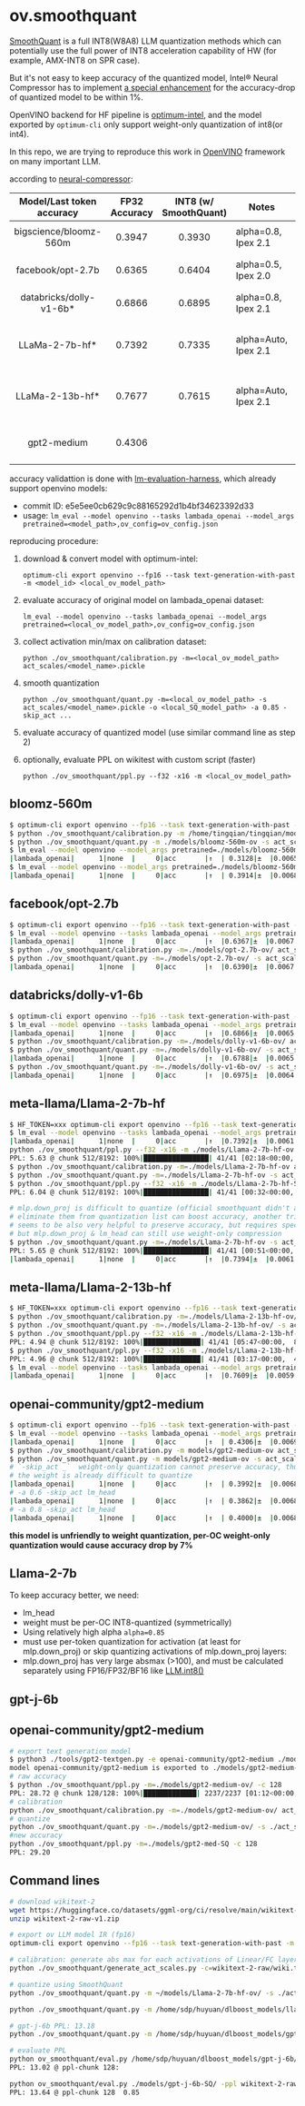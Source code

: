# ov.smoothquant

[SmoothQuant](https://github.com/mit-han-lab/smoothquant) is a full INT8(W8A8) LLM quantization methods which can potentially use the full power of INT8 acceleration capability of HW (for example, AMX-INT8 on SPR case).

But it's not easy to keep accuracy of the quantized model, Intel® Neural Compressor has to implement [a special enhancement](https://github.com/intel/neural-compressor/blob/master/docs/source/smooth_quant.md#our-enhancement) for the accuracy-drop of quantized model to be within 1%.

OpenVINO backend for HF pipeline is [optimum-intel](https://github.com/huggingface/optimum-intel/), and the model exported by `optimum-cli` only support weight-only quantization of int8(or int4).

In this repo, we are trying to reproduce this work in [OpenVINO](https://github.com/openvinotoolkit/openvino) framework on many important LLM.

according to [neural-compressor](https://github.com/intel/neural-compressor/blob/master/docs/source/smooth_quant.md#validated-models):

| Model/Last token accuracy |  FP32 Accuracy   | INT8 (w/ SmoothQuant) | Notes | ours |
|:----------:|:------:|:------:|-----------------------------------|:------:|
| bigscience/bloomz-560m  | 0.3947 | 0.3930 | alpha=0.8, Ipex 2.1  | 0.3914 `-a 0.8 -skip lm_head` |
| facebook/opt-2.7b       | 0.6365 | 0.6404 | alpha=0.5, Ipex 2.0  | 0.6390 `-a 0.5 -skip lm_head` |
| databricks/dolly-v1-6b* | 0.6866 | 0.6895 | alpha=0.8, Ipex 2.1  | 0.6975 `-a 0.85 -skip lm_head` |
| LLaMa-2-7b-hf*          | 0.7392 | 0.7335 | alpha=Auto, Ipex 2.1 | 0.7394 `-a 0.85 -skip_act to/Convert mlp.down_proj` |
| LLaMa-2-13b-hf*         | 0.7677 | 0.7615 | alpha=Auto, Ipex 2.1 | 0.7609 `-a 0.85 -skip_act to/Convert mlp.down_proj` |
| gpt2-medium             | 0.4306 |        |                      | 0.4002 `-a 0.8 -skip_act lm_ head .3.mlp.c_proj` |

accuracy validattion is done with [lm-evaluation-harness](https://github.com/EleutherAI/lm-evaluation-harness), which already support openvino models:
 - commit ID: e5e5ee0cb629c9c88165292d1b4bf34623392d33
 - usage: `lm_eval --model openvino --tasks lambada_openai --model_args pretrained=<model_path>,ov_config=ov_config.json`

reproducing procedure:
 1. download & convert model with optimum-intel:

    `optimum-cli export openvino --fp16 --task text-generation-with-past -m <model_id> <local_ov_model_path>`
 2. evaluate accuracy of original model on lambada_openai dataset:

    `lm_eval --model openvino --tasks lambada_openai --model_args pretrained=<local_ov_model_path>,ov_config=ov_config.json`
 3. collect activation min/max on calibration dataset:

    `python ./ov_smoothquant/calibration.py -m=<local_ov_model_path> act_scales/<model_name>.pickle`
 4. smooth quantization

    `python ./ov_smoothquant/quant.py -m=<local_ov_model_path> -s act_scales/<model_name>.pickle -o <local_SQ_model_path> -a 0.85 -skip_act ...`
 6. evaluate accuracy of quantized model (use similar command line as step 2)
 5. optionally, evaluate PPL on wikitest with custom script (faster)

    `python ./ov_smoothquant/ppl.py --f32 -x16 -m <local_ov_model_path>`

## bloomz-560m
```bash
$ optimum-cli export openvino --fp16 --task text-generation-with-past -m bigscience/bloomz-560m/ bloomz-560m-ov
$ python ./ov_smoothquant/calibration.py -m /home/tingqian/tingqian/models/bloomz-560m-ov act_scales/bloomz-560m.pickle
$ python ./ov_smoothquant/quant.py -m ./models/bloomz-560m-ov -s act_scales/bloomz-560m.pickle -o ./models/bloomz-560m-SQ -a 0.8 -skip lm_head
$ lm_eval --model openvino --model_args pretrained=./models/bloomz-560m-SQ --tasks lambada_openai
|lambada_openai|      1|none  |     0|acc       |↑  | 0.3128|±  |0.0065|
$ lm_eval --model openvino --model_args pretrained=./models/bloomz-560m-SQ,ov_config=ov_config.json --tasks lambada_openai
|lambada_openai|      1|none  |     0|acc       |↑  | 0.3914|±  |0.0068|
```

## facebook/opt-2.7b
```bash
$ optimum-cli export openvino --fp16 --task text-generation-with-past -m facebook/opt-2.7b ./models/opt-2.7b-ov
$ lm_eval --model openvino --tasks lambada_openai --model_args pretrained=./models/opt-2.7b-ov/,ov_config=ov_config.json
|lambada_openai|      1|none  |     0|acc       |↑  |0.6367|±  |0.0067|
$ python ./ov_smoothquant/calibration.py -m=./models/opt-2.7b-ov/ act_scales/opt-2.7b.pickle
$ python ./ov_smoothquant/quant.py -m=./models/opt-2.7b-ov/ -s act_scales/opt-2.7b.pickle -o ./models/opt-2.7b-SQ -a 0.5 -skip lm_head
|lambada_openai|      1|none  |     0|acc       |↑  |0.6390|±  |0.0067|
```

## databricks/dolly-v1-6b
```bash
$ optimum-cli export openvino --fp16 --task text-generation-with-past -m databricks/dolly-v1-6b ./models/dolly-v1-6b-ov
$ lm_eval --model openvino --tasks lambada_openai --model_args pretrained=./models/dolly-v1-6b-ov,ov_config=ov_config.json
|lambada_openai|      1|none  |     0|acc       |↑  |0.6866|±  |0.0065|
$ python ./ov_smoothquant/calibration.py -m=./models/dolly-v1-6b-ov/ act_scales/dolly-v1-6b.pickle
$ python ./ov_smoothquant/quant.py -m=./models/dolly-v1-6b-ov/ -s act_scales/dolly-v1-6b.pickle  -o ./models/dolly-v1-6b-SQ -a 0.8 -skip lm_head
|lambada_openai|      1|none  |     0|acc       |↑  |0.6788|±  |0.0065| 
$ python ./ov_smoothquant/quant.py -m=./models/dolly-v1-6b-ov/ -s act_scales/dolly-v1-6b.pickle  -o ./models/dolly-v1-6b-SQ -a 0.85 -skip lm_head
|lambada_openai|      1|none  |     0|acc       |↑  |0.6975|±  |0.0064|
```

## meta-llama/Llama-2-7b-hf
```bash
$ HF_TOKEN=xxx optimum-cli export openvino --fp16 --task text-generation-with-past -m meta-llama/Llama-2-7b-hf ./models/Llama-2-7b-hf-ov
$ lm_eval --model openvino --tasks lambada_openai --model_args pretrained=./models/Llama-2-7b-hf-ov,ov_config=ov_config.json
|lambada_openai|      1|none  |     0|acc       |↑  |0.7392|±  |0.0061|
python ./ov_smoothquant/ppl.py --f32 -x16 -m ./models/Llama-2-7b-hf-ov
PPL: 5.63 @ chunk 512/8192: 100%|████████████████| 41/41 [02:18<00:00,  3.38s/it]
$ python ./ov_smoothquant/calibration.py -m=./models/Llama-2-7b-hf-ov act_scales/Llama-2-7b-hf.pickle
$ python ./ov_smoothquant/quant.py -m=./models/Llama-2-7b-hf-ov -s act_scales/Llama-2-7b-hf.pickle  -o ./models/Llama-2-7b-hf-SQ -a 0.85 -skip to/Convert
$ python ./ov_smoothquant/ppl.py --f32 -x16 -m ./models/Llama-2-7b-hf-SQ
PPL: 6.04 @ chunk 512/8192: 100%|████████████████| 41/41 [00:32<00:00,  1.27it/s]

# mlp.down_proj is difficult to quantize (official smoothquant didn't apply smooth-quant to them at all before quantization, I don't know why),
# eliminate them from quantization list can boost accuracy, another tricky thing is per-token dynamic quantization of activations of down_proj
# seems to be also very helpful to preserve accuracy, but requires special kernels
# but mlp.down_proj & lm_head can still use weight-only compression
$ python ./ov_smoothquant/quant.py -m=./models/Llama-2-7b-hf-ov -s act_scales/Llama-2-7b-hf.pickle  -o ./models/Llama-2-7b-hf-SQ -a 0.85 -skip_act to/Convert mlp.down_proj
PPL: 5.65 @ chunk 512/8192: 100%|████████████████| 41/41 [00:51<00:00,  1.25s/it]
|lambada_openai|      1|none  |     0|acc       |↑  |0.7394|±  |0.0061|
```

## meta-llama/Llama-2-13b-hf
```bash
$ HF_TOKEN=xxx optimum-cli export openvino --fp16 --task text-generation-with-past -m meta-llama/Llama-2-13b-hf ./models/Llama-2-13b-hf-ov
$ python ./ov_smoothquant/calibration.py -m=./models/Llama-2-13b-hf-ov/ act_scales/Llama-2-13b-hf.pickle
$ python ./ov_smoothquant/quant.py -m=./models/Llama-2-13b-hf-ov/ -s act_scales/Llama-2-13b-hf.pickle  -o ./models/Llama-2-13b-hf-SQ -a 0.85 -skip_act to/Convert mlp.down_proj
$ python ./ov_smoothquant/ppl.py --f32 -x16 -m ./models/Llama-2-13b-hf-ov
PPL: 4.94 @ chunk 512/8192: 100%|██████████████| 41/41 [05:47<00:00,  8.47s/it]
$ python ./ov_smoothquant/ppl.py --f32 -x16 -m ./models/Llama-2-13b-hf-SQ
PPL: 4.96 @ chunk 512/8192: 100%|██████████████| 41/41 [03:17<00:00,  4.81s/it]
$ lm_eval --model openvino --tasks lambada_openai --model_args pretrained=./models/Llama-2-13b-hf-SQ,ov_config=ov_config.json
|lambada_openai|      1|none  |     0|acc       |↑  |0.7609|±  |0.0059|
```
## openai-community/gpt2-medium

```bash
$ optimum-cli export openvino --fp16 --task text-generation-with-past -m  openai-community/gpt2-medium ./models/gpt2-medium-ov
$ lm_eval --model openvino --tasks lambada_openai --model_args pretrained=./models/gpt2-medium-ov,ov_config=ov_config.json
|lambada_openai|      1|none  |     0|acc       |↑  | 0.4306|±  |0.0069|
$ python ./ov_smoothquant/calibration.py -m models/gpt2-medium-ov act_scales/gpt2-medium.pickle
$ python ./ov_smoothquant/quant.py -m models/gpt2-medium-ov -s act_scales/gpt2-medium.pickle -o ./models/gpt2-medium-SQ
# `-skip_act _`  weight-only quantization cannot preserve accuracy, thus
# the weight is already difficult to quantize
|lambada_openai|      1|none  |     0|acc       |↑  | 0.3992|±  |0.0068|
# -a 0.6 -skip_act lm_head
|lambada_openai|      1|none  |     0|acc       |↑  | 0.3862|±  |0.0068|
# -a 0.8 -skip_act lm_head
|lambada_openai|      1|none  |     0|acc       |↑  | 0.4000|±  |0.0068|
```

**this model is unfriendly to weight quantization, per-OC weight-only quantization would cause accuracy drop by 7%**

## Llama-2-7b
To keep accuracy better, we need:
 - lm_head
 - weight must be per-OC INT8-quantized (symmetrically)
 - Using relatively high alpha `alpha=0.85`
 - must use per-token quantization for activation (at least for mlp.down_proj)
   or skip quantizing activations of mlp.down_proj layers:
 - mlp.down_proj has very large absmax (>100), and must be calculated separately using FP16/FP32/BF16 like [LLM.int8()](https://arxiv.org/abs/2208.07339)

## gpt-j-6b

## openai-community/gpt2-medium

```bash
# export text generation model
$ python3 ./tools/gpt2-textgen.py -e openai-community/gpt2-medium ./models/gpt2-medium-ov
model openai-community/gpt2-medium is exported to ./models/gpt2-medium-ov
# raw accuracy
$ python ./ov_smoothquant/ppl.py -m=./models/gpt2-medium-ov/ -c 128
PPL: 28.72 @ chunk 128/128: 100%|█████████████| 2237/2237 [01:12<00:00, 30.97it/s]
# calibration
python ./ov_smoothquant/calibration.py -m=./models/gpt2-medium-ov/ act_scales/gpt2.pickle
# quantize
python ./ov_smoothquant/quant.py -m=./models/gpt2-medium-ov/ -s ./act_scales/gpt2.pickle -o ./models/gpt2-med-SQ -a 0.6 -othr 100 -ppl ./wikitext-2-raw/wiki.test.raw
#new accuracy
python ./ov_smoothquant/ppl.py -m=./models/gpt2-med-SQ -c 128
PPL: 29.20
```

## Command lines

```bash
# download wikitext-2
wget https://huggingface.co/datasets/ggml-org/ci/resolve/main/wikitext-2-raw-v1.zip
unzip wikitext-2-raw-v1.zip

# export ov LLM model IR (fp16)
optimum-cli export openvino --fp16 --task text-generation-with-past -m ./meta-llama/Llama-2-7b-hf/ Llama-2-7b-hf-ov

# calibration: generate abs max for each activations of Linear/FC layer
python ./ov_smoothquant/generate_act_scales.py -c=wikitext-2-raw/wiki.test.raw -m ~/models/Llama-2-7b-hf-ov/ -s 128 ./act_scales/Llama-2-7b-hf.pickle

# quantize using SmoothQuant
python ./ov_smoothquant/quant.py -m ~/models/Llama-2-7b-hf-ov/ -s ./act_scales/Llama-2-7b-hf.pickle -o ./models/Llama-2-7b-hf-SQ

python ./ov_smoothquant/quant.py -m /home/sdp/huyuan/dlboost_models/llama-2-7b-chat/pytorch/FP32/ -s ./act_scales/Llama-2-7b-hf.pickle -o ./models/Llama-2-7b-hf-SQ

# gpt-j-6b PPL: 13.18
python ./ov_smoothquant/quant.py -m /home/sdp/huyuan/dlboost_models/gpt-j-6b/pytorch/FP32/ -s ./act_scales/gpt-j-6b.pickle -o ./models/gpt-j-6b-SQ -a 0.85 --skip h.2.mlp.fc_out

# evaluate PPL
python ov_smoothquant/eval.py /home/sdp/huyuan/dlboost_models/gpt-j-6b/pytorch/FP32/ -ppl wikitext-2-raw/wiki.test.raw -c 128
PPL: 13.02 @ ppl-chunk 128: 

python ov_smoothquant/eval.py ./models/gpt-j-6b-SQ/ -ppl wikitext-2-raw/wiki.test.raw -c 128
PPL: 13.64 @ ppl-chunk 128  0.85
```
